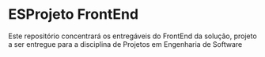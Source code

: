 # ESProjeto FrontEnd

Este repositório concentrará os entregáveis do FrontEnd da solução, projeto a ser entregue para a disciplina de Projetos em Engenharia de Software
